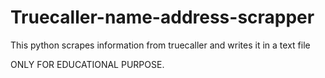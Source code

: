 # Truecaller-name-address-scrapper
This python scrapes information from truecaller and writes it in a text file

ONLY FOR EDUCATIONAL PURPOSE.
